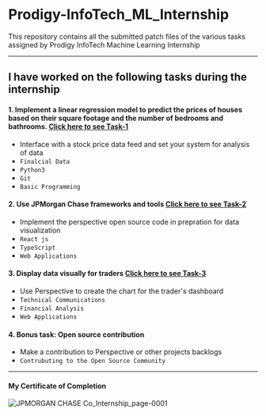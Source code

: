 # Prodigy-InfoTech_ML_Internship
This repository contains all the submitted patch files of the various tasks assigned by Prodigy InfoTech Machine Learning Internship



---
## I have worked on the following tasks during the internship
#### 1. Implement a linear regression model to predict the prices of houses based on their square footage and the number of bedrooms and bathrooms. [Click here to see Task-1](https://github.com/Pxttx13/Prodigy-InfoTech_ML_Internship/tree/main/PRODIGY_ML_01-main)
- Interface with a stock price data feed and set your system for analysis of data
- `Finalcial Data` 
- `Python3`
- `Git`
- `Basic Programming`

#### 2. Use JPMorgan Chase frameworks and tools [Click here to see Task-2](https://github.com/Pxttx13/JPMorgan_Chase_Virtual_Experience/tree/main/JPMC-tech-task-2-PY3)
- Implement the perspective open source code in prepration for data visualization 
- `React js` 
- `TypeScript`
- `Web Applications`

#### 3. Display data visually for traders [Click here to see Task-3](https://github.com/Pxttx13/JPMorgan_Chase_Virtual_Experience/tree/main/JPMC-tech-task-3-PY3)
- Use Perspective to create the chart for the trader's dashboard  
- `Technical Communications` 
- `Financial Analysis`
- `Web Applications`
#### 4. Bonus task: Open source contribution
- Make a contribution to Perspective or other projects backlogs 
- `Contrubuting to the Open Source Community`
---
#### My Certificate of Completion
![JPMORGAN CHASE   Co_Internship_page-0001](https://github.com/Pxttx13/JPMorgan_Chase_Virtual_Experience/assets/93585364/6af62d87-307d-459b-9848-0f21a834b327)
